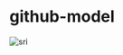 # github-model
![sri](https://user-images.githubusercontent.com/62427334/83550251-2f592b00-a524-11ea-88f8-95016fe5ea32.jpg)
